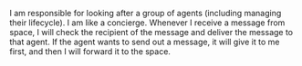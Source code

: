 I am responsible for looking after a group of agents (including managing their lifecycle). I am like a concierge. Whenever I receive a message from space, I will check the recipient of the message and deliver the message to that agent. If the agent wants to send out a message, it will give it to me first, and then I will forward it to the space.
